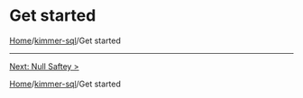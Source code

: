 # Get started
[Home](/https://github.com/babyfish-ct/kimmer)/[kimmer-sql](./README.md)/Get started

------------------

[Next: Null Saftey >](./null-safety.md)

[Home](/https://github.com/babyfish-ct/kimmer)/[kimmer-sql](./README.md)/Get started


